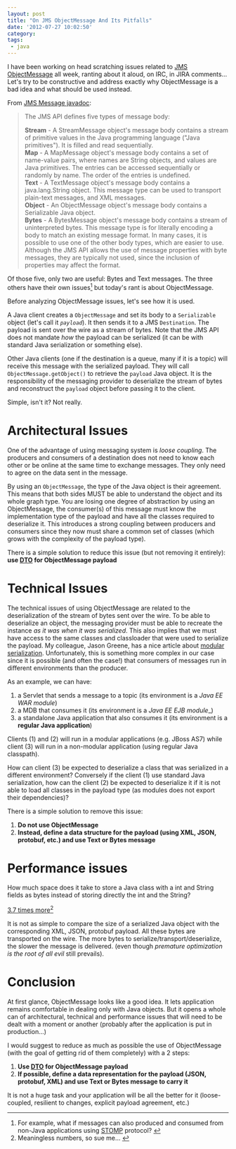 ```yaml
---
layout: post
title: "On JMS ObjectMessage And Its Pitfalls"
date: '2012-07-27 10:02:50'
category: 
tags:
 - java
---
```


I have been working on head scratching issues related to [JMS ObjectMessage][objectmessage] all week, ranting about it aloud, on IRC, in JIRA comments... Let's try to be constructive and address exactly why ObjectMessage is a bad idea and what should be used instead.

From [JMS Message javadoc][message]:

> The JMS API defines five types of message body:
> 
> __Stream__ - A StreamMessage object's message body contains a stream of primitive values in the Java programming language ("Java primitives"). It is filled and read sequentially.  
> __Map__ - A MapMessage object's message body contains a set of name-value pairs, where names are String objects, and values are Java primitives. The entries can be accessed sequentially or randomly by name. The order of the entries is undefined.  
> __Text__ - A TextMessage object's message body contains a java.lang.String object. This message type can be used to transport plain-text messages, and XML messages.  
> __Object__ - An ObjectMessage object's message body contains a Serializable Java object.  
> __Bytes__ - A BytesMessage object's message body contains a stream of uninterpreted bytes. This message type is for literally encoding a body to match an existing message format. In many cases, it is possible to use one of the other body types, which are easier to use. Although the JMS API allows the use of message properties with byte messages, they are typically not used, since the inclusion of properties may affect the format.

Of those five, only two are useful: Bytes and Text messages. The three others have their own issues<a id="fnr1-2012-07-27" href="#fn1-2012-07-27"><sup>1</sup></a> but today's rant is about ObjectMessage.

Before analyzing ObjectMessage issues, let's see how it is used.

A Java client creates a `ObjectMessage` and set its body to a `Serializable` object (let's call it _`payload`_). It then sends it to a JMS `Destination`. The payload is sent over the wire as a stream of bytes. Note that the JMS API does not mandate *how* the payload can be serialized (it can be with standard Java serialization or something else).

Other Java clients (one if the destination is a queue, many if it is a topic) will receive this message with the serialized payload. They will call `ObjectMessage.getObject()` to retrieve the `payload` Java object. It is the responsibility of the messaging provider to deserialize the stream of bytes and reconstruct the `payload` object before passing it to the client.

Simple, isn't it? Not really.

# Architectural Issues

One of the advantage of using messaging system is _loose coupling_. The producers and consumers of a destination does not need to know each other or be online at the same time to exchange messages. They only need to agree on the data sent in the message.

By using an `ObjectMessage`, the type of the Java object is their agreement. This means that both sides MUST be able to understand the object and its whole graph type. You are losing one degree of abstraction by using an ObjectMessage, the consumer(s) of this message must know the implementation type of the payload and have all the classes required to deserialize it. This introduces a strong coupling between producers and consumers since they now must share a common set of classes (which grows with the complexity of the payload type).

There is a simple solution to reduce this issue (but not removing it entirely):  **use [DTO][dto] for ObjectMessage payload**

# Technical Issues

The technical issues of using ObjectMessage are related to the deserialization of the stream of bytes sent over the wire.
To be able to deserialize an object, the messaging provider must be able to recreate the instance *as it was when it was serialized*. This also implies that we must have access to the same classes and classloader that were used to serialize the payload. My colleague, Jason Greene, has a nice article about [modular serialization][modular-serialization]. Unfortunately, this is something more complex in our case since it is possible (and often the case!) that consumers of messages run in different environments than the producer.

As an example, we can have:

1. a Servlet that sends a message to a topic (its environment is a _Java EE WAR module_) 
2. a MDB that consumes it (its environment is a _Java EE EJB module__) 
3. a standalone Java application that also consumes it (its environment is a __regular Java application__)

Clients (1) and (2) will run in a modular applications (e.g. JBoss AS7) while client (3) will run in a non-modular application (using regular Java classpath).

How can client (3) be expected to deserialize a class that was serialized in a different environment?
Conversely if the client (1) use standard Java serialization, how can the client (2) be expected to deserialize it if it is not able to load all classes in the payload type (as modules does not export their dependencies)?

There is a simple solution to remove this issue: 

1. **Do not use ObjectMessage** 
2. **Instead, define a data structure for the payload (using XML, JSON, protobuf, etc.) and use Text or Bytes message**

# Performance issues

How much space does it take to store a Java class with a int and String fields as bytes instead of storing directly the int and the String?

[3.7 times more][gist]<a id="fnr2-2012-07-27" href="#fn2-2012-07-27"><sup>2</sup></a>

It is not as simple to compare the size of a serialized Java object with the corresponding XML, JSON, protobuf payload.
All these bytes are transported on the wire. The more bytes to serialize/transport/deserialize, the slower the message is delivered. (even though _premature optimization is the root of all evil_ still prevails).

# Conclusion

At first glance, ObjectMessage looks like a good idea. It lets application remains comfortable in dealing only with Java objects. But it opens a whole can of architectural, technical and performance issues that will need to be dealt with a moment or another (probably after the application is put in production...)

I would suggest to reduce as much as possible the use of ObjectMessage (with the goal of getting rid of them completely) with a 2 steps:

1. **Use [DTO][dto] for ObjectMessage payload**
2. **If possible, define a data representation for the payload (JSON, protobuf, XML) and use Text or Bytes message to carry it**

It is not a huge task and your application will be all the better for it (loose-coupled, resilient to changes, explicit payload agreement, etc.)

---

1. <a id="fn1-2012-07-27"></a> For example, what if messages can also produced and consumed from non-Java applications using [STOMP][stomp] protocol?&nbsp;<a href="#fnr1-2012-07-27">&#8617;</a>
2. <a id="fn2-2012-07-27"></a> Meaningless numbers, so sue me...&nbsp;<a href="#fnr2-2012-07-27">&#8617;</a>

[dto]: http://en.wikipedia.org/wiki/Data_transfer_object
[message]: http://docs.oracle.com/javaee/6/api/javax/jms/Message.html
[objectmessage]: http://docs.oracle.com/javaee/6/api/javax/jms/ObjectMessage.html
[modular-serialization]: https://community.jboss.org/wiki/ModularSerialization
[gist]: https://gist.github.com/3187135
[stomp]: http://stomp.github.com/
